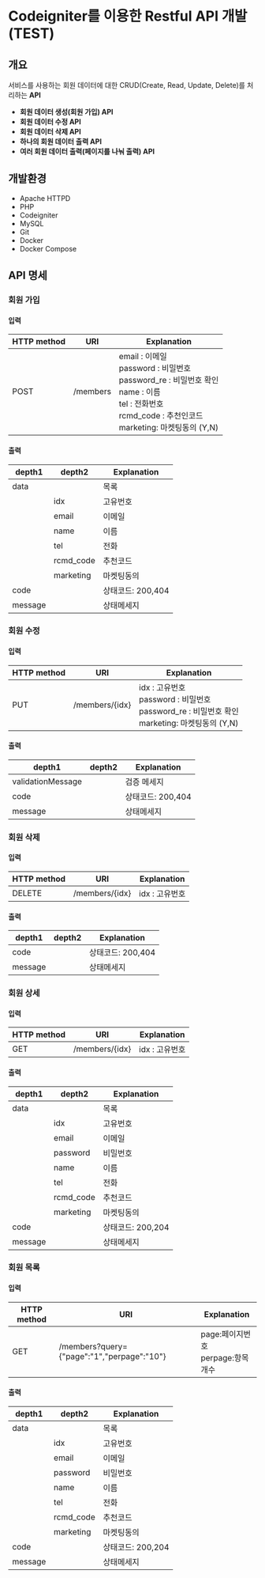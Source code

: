 # Codeigniter를 이용한 Restful API 개발(TEST)

## 개요

서비스를 사용하는 회원 데이터에 대한 CRUD(Create, Read, Update, Delete)를 처리하는 **API**

* **회원 데이터 생성(회원 가입) API**
* **회원 데이터 수정 API**
* **회원 데이터 삭제 API**
* **하나의 회원 데이터 출력 API**
* **여러 회원 데이터 출력(페이지를 나눠 출력) API**

## 개발환경

* Apache HTTPD
* PHP
* Codeigniter
* MySQL
* Git
* Docker
* Docker Compose

## API 명세
### 회원 가입
#### 입력
| HTTP method | URI                                      | Explanation   |
| ----------- | ---------------------------------------- | ------------- |
| POST        | /members                                 | email : 이메일 <br />password : 비밀번호<br />password_re : 비밀번호 확인<br />name : 이름<br />tel : 전화번호<br />rcmd_code : 추천인코드<br />marketing: 마켓팅동의 (Y,N)      |
#### 출력
| depth1| depth2                                      | Explanation   |
| ----------- | --------------------------------------| ------------- |
| data        |                                       | 목록 |
|             | idx                                   | 고유번호 |
|             | email                                   | 이메일 |
|             | name                                   | 이름 |
|             | tel                                   | 전화 |
|             | rcmd_code                                   | 추천코드 |
|             | marketing                                   | 마켓팅동의 |
| code        |                                       | 상태코드: 200,404 |
| message        |                                       | 상태메세지 |

### 회원 수정
#### 입력
| HTTP method | URI                                      | Explanation   |
| ----------- | ---------------------------------------- | ------------- |
| PUT         | /members/{idx}                           | idx : 고유번호<br />password : 비밀번호<br />password_re : 비밀번호 확인<br />marketing: 마켓팅동의 (Y,N)<br />      |
#### 출력
| depth1| depth2                                      | Explanation   |
| ----------- | --------------------------------------| ------------- |
| validationMessage        |                                       | 검증 메세지 |
| code        |                                       | 상태코드: 200,404 |
| message        |                                       | 상태메세지 |

### 회원 삭제
#### 입력
| HTTP method | URI                                      | Explanation   |
| ----------- | ---------------------------------------- | ------------- |
| DELETE      | /members/{idx}                           | idx : 고유번호      |
#### 출력
| depth1| depth2                                      | Explanation   |
| ----------- | --------------------------------------| ------------- |
| code        |                                       | 상태코드: 200,404 |
| message        |                                       | 상태메세지 |


### 회원 상세
#### 입력
| HTTP method | URI                                      | Explanation   |
| ----------- | ---------------------------------------- | ------------- |
| GET         | /members/{idx}                           | idx : 고유번호      |
#### 출력
| depth1| depth2                                      | Explanation   |
| ----------- | --------------------------------------| ------------- |
| data        |                                       | 목록 |
|             | idx                                   | 고유번호 |
|             | email                                   | 이메일 |
|             | password                                   | 비밀번호 |
|             | name                                   | 이름 |
|             | tel                                   | 전화 |
|             | rcmd_code                                   | 추천코드 |
|             | marketing                                   | 마켓팅동의 |
| code        |                                       | 상태코드: 200,204 |
| message        |                                       | 상태메세지 |
### 회원 목록
#### 입력
| HTTP method | URI                                      | Explanation   |
| ----------- | ---------------------------------------- | ------------- |
| GET         | /members?query={"page":"1","perpage":"10"}   |page:페이지번호<br />perpage:항목개수    |
#### 출력
| depth1| depth2                                      | Explanation   |
| ----------- | --------------------------------------| ------------- |
| data        |                                       | 목록 |
|             | idx                                   | 고유번호 |
|             | email                                   | 이메일 |
|             | password                                   | 비밀번호 |
|             | name                                   | 이름 |
|             | tel                                   | 전화 |
|             | rcmd_code                                   | 추천코드 |
|             | marketing                                   | 마켓팅동의 |
| code        |                                       | 상태코드: 200,204 |
| message        |                                       | 상태메세지 |
